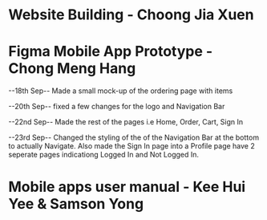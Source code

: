 # Website Building - Choong Jia Xuen




# Figma Mobile App Prototype - Chong Meng Hang
--18th Sep--
Made a small mock-up of the ordering page with items

--20th Sep--
fixed a few changes for the logo and Navigation Bar

--22nd Sep--
Made the rest of the pages i.e Home, Order, Cart, Sign In

--23rd Sep--
Changed the styling of the of the Navigation Bar at the bottom to actually Navigate. 
Also made the Sign In page into a Profile page have 2 seperate pages indicationg Logged In and Not Logged In.



# Mobile apps user manual - Kee Hui Yee & Samson Yong
